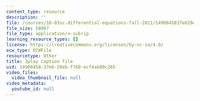```yaml
---
content_type: resource
description: ''
file: /courses/18-03sc-differential-equations-fall-2011/1490845837e620ebf768ecf4ab80c265_e3FfmXtkppM.srt
file_size: 58067
file_type: application/x-subrip
learning_resource_types: []
license: https://creativecommons.org/licenses/by-nc-sa/4.0/
ocw_type: OCWFile
resourcetype: Other
title: 3play caption file
uid: 14908458-37e6-20eb-f768-ecf4ab80c265
video_files:
  video_thumbnail_file: null
video_metadata:
  youtube_id: null
---
```

